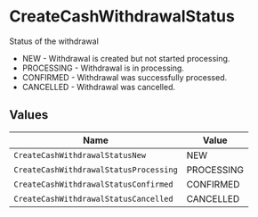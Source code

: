 # CreateCashWithdrawalStatus

Status of the withdrawal
* NEW - Withdrawal is created but not started processing.
* PROCESSING - Withdrawal is in processing.
* CONFIRMED - Withdrawal was successfully processed.
* CANCELLED - Withdrawal was cancelled.


## Values

| Name                                   | Value                                  |
| -------------------------------------- | -------------------------------------- |
| `CreateCashWithdrawalStatusNew`        | NEW                                    |
| `CreateCashWithdrawalStatusProcessing` | PROCESSING                             |
| `CreateCashWithdrawalStatusConfirmed`  | CONFIRMED                              |
| `CreateCashWithdrawalStatusCancelled`  | CANCELLED                              |